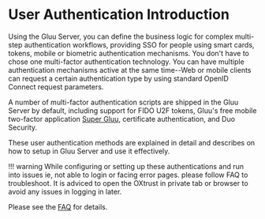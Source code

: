 # User Authentication Introduction

Using the  Gluu Server, you can define the business logic for complex multi-step authentication workflows, providing SSO for people using smart cards, tokens, mobile or biometric authentication mechanisms. You don't have to chose one multi-factor authentication technology. You can have multiple authentication mechanisms active at the same time--Web or mobile clients can request a certain authentication type by using standard OpenID Connect request parameters.

A number of multi-factor authentication scripts are shipped in the Gluu Server by default, including support for FIDO U2F tokens, Gluu's free mobile two-factor application [Super Gluu](https://super.gluu.org), certificate authentication, and Duo Security. 

These user authentication methods are explained in detail and describes on how to setup in Gluu Server and use it effectively.

!!! warning
	While configuring or setting up these authentications and run into issues ie, not able to login or facing error pages. please follow FAQ to troubleshoot. It is adviced to open the OXtrust in private tab or browser to avoid any issues in logging in later.

Please see the [FAQ](./faq.md) for details.